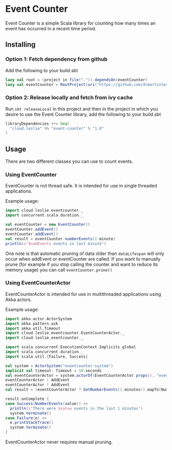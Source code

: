 # Event Counter

Event Counter is a simple Scala library for counting how many times an event has occurred in a recent time period.

## Installing

### Option 1: Fetch dependency from github

Add the following to your build.sbt

```scala
lazy val root = (project in file(".")).dependsOn(eventCounter)
lazy val eventCounter = RootProject(uri("https://github.com/drmartinleslie/event-counter.git"))
```

### Option 2: Release locally and fetch from ivy cache
Run `sbt releaseLocal` in this project and then in the project in which you desire to use the Event Counter library, add the following to your build.sbt
```scala
libraryDependencies ++= Seq(
  "cloud.leslie" %% "event-counter" % "1.0"
)

```

## Usage

There are two different classes you can use to count events.

### Using EventCounter

EventCounter is not thread safe. It is intended for use in single threaded applications.

Example usage:

```scala
import cloud.leslie.eventcounter._
import concurrent.scala.duration._

val eventCounter = new EventCounter()
eventCounter.addEvent()
eventCounter.addEvent()
val result = eventCounter.numberEvents(1.minute)
println(s"$numEvents events in last minute")
```

One note is that automatic pruning of data older than `dataLifespan` will only occur when addEvent or eventCounter are called. If you want to manually prune (for example if you stop calling the counter and want to reduce its memory usage) you can call `eventCounter.prune()`


### Using EventCounterActor

EventCounterActor is intended for use in multithreaded applications using Akka actors.

Example usage:
```scala
import akka.actor.ActorSystem
import akka.pattern.ask
import akka.util.Timeout
import cloud.leslie.eventcounter.EventCounterActor._
import cloud.leslie.eventcounter._

import scala.concurrent.ExecutionContext.Implicits.global
import scala.concurrent.duration._
import scala.util.{Failure, Success}

val system = ActorSystem("eventcounter-system")
implicit val timeout: Timeout = 10.seconds
val eventCounterActor = system.actorOf(EventCounterActor.props(), "eventcounter")
eventCounterActor ! AddEvent
eventCounterActor ! AddEvent
val result = (eventCounterActor ? GetNumberEvents(1.minutes)).mapTo[NumberEvents]

result.onComplete {
case Success(NumberEvents(value)) =>
  println(s"There were $value events in the last 1 minutes")
  system.terminate()
case Failure(e) =>
  e.printStackTrace()
  system.terminate()
}
```

EventCounterActor never requires manual pruning.